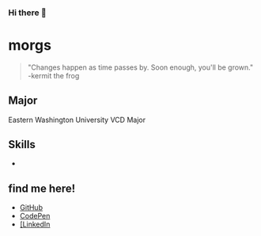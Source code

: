 ### Hi there 👋

<!--
**mwhapeles/mwhapeles** is a ✨ _special_ ✨ repository because its `README.md` (this file) appears on your GitHub profile.

Here are some ideas to get you started:

- 🔭 I’m currently working on ...
- 🌱 I’m currently learning ...
- 👯 I’m looking to collaborate on ...
- 🤔 I’m looking for help with ...
- 💬 Ask me about ...
- 📫 How to reach me: ...
- 😄 Pronouns: ...
- ⚡ Fun fact: ...
-->

# morgs
> "Changes happen as time passes by. Soon enough, you'll be grown." -kermit the frog 

## Major
Eastern Washington University VCD Major 

## Skills 
* 



## find me here! 
* [GitHub](https://github.com/mwhapeles) 
*  <a href="https://codepen.io/mwhapeles">CodePen 
* [LinkedIn 




<!--Font License -->